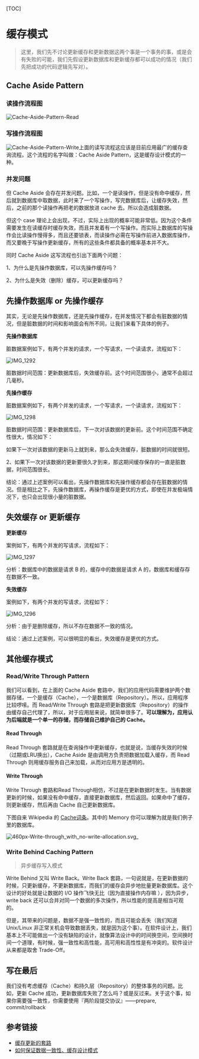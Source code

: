 [TOC]

# 缓存模式

>这里，我们先不讨论更新缓存和更新数据这两个事是一个事务的事，或是会有失败的可能，我们先假设更新数据库和更新缓存都可以成功的情况（我们先把成功的代码逻辑先写对）。

## Cache Aside Pattern

### 读操作流程图

![Cache-Aside-Pattern-Read](.缓存模式.assets/Cache-Aside-Pattern-Read.jpeg)

### 写操作流程图

![Cache-Aside-Pattern-Write](.缓存模式.assets/Cache-Aside-Pattern-Write.jpeg)上面的读写流程这应该是目前应用最广的缓存查询流程。这个流程的名字叫做：Cache Aside Pattern，这是缓存设计模式的一种。

### 并发问题

但 Cache Aside 会存在并发问题。比如，一个是读操作，但是没有命中缓存，然后就到数据库中取数据，此时来了一个写操作，写完数据库后，让缓存失效，然后，之前的那个读操作再把老的数据放进 cache 去。所以会造成脏数据。

但这个 case 理论上会出现，不过，实际上出现的概率可能非常低。因为这个条件需要发生在读缓存时缓存失效，而且并发着有一个写操作。而实际上数据库的写操作会比读操作慢得多，而且还要锁表，而读操作必需在写操作前进入数据库操作，而又要晚于写操作更新缓存，所有的这些条件都具备的概率基本并不大。

同时 Cache Aside 这写流程也引出下面两个问题：

1、为什么是先操作数据库，可以先操作缓存吗？

2、为什么是失效（删除）缓存，可以更新缓存吗？

## 先操作数据库 or 先操作缓存

其实，无论是先操作数据库，还是先操作缓存，在并发情况下都会有脏数据的情况，但是脏数据的时间和影响面会有所不同，让我们来看下具体的例子。

**先操作数据库**

脏数据案例如下，有两个并发的请求，一个写请求，一个读请求，流程如下：

![IMG_1292](.缓存模式.assets/先操作数据库.jpg)

脏数据时间范围：更新数据库后，失效缓存前。这个时间范围很小，通常不会超过几毫秒。

**先操作缓存**

脏数据案例如下，有两个并发的请求，一个写请求，一个读请求，流程如下：

![IMG_1298](.缓存模式.assets/先操作缓存.JPG)

脏数据时间范围：更新数据库后，下一次对该数据的更新前。这个时间范围不确定性很大，情况如下：

如果下一次对该数据的更新马上就到来，那么会失效缓存，脏数据的时间就很短。

2、如果下一次对该数据的更新要很久才到来，那这期间缓存保存的一直是脏数据，时间范围很长。

结论：通过上述案例可以看出，先操作数据库和先操作缓存都会存在脏数据的情况。但是相比之下，先操作数据库，再操作缓存是更优的方式，即使在并发极端情况下，也只会出现很小量的脏数据。

## 失效缓存 or 更新缓存

**更新缓存**

案例如下，有两个并发的写请求，流程如下：

![IMG_1297](.缓存模式.assets/更新缓存.JPG)

分析：数据库中的数据是请求 B 的，缓存中的数据是请求 A 的，数据库和缓存存在数据不一致。

**失效缓存**

案例如下，有两个并发的写请求，流程如下：

![IMG_1296](.缓存模式.assets/失效缓存.JPG)

分析：由于是删除缓存，所以不存在数据不一致的情况。

结论：通过上述案例，可以很明显的看出，失效缓存是更优的方式。

## 其他缓存模式

### Read/Write Through Pattern

我们可以看到，在上面的 Cache Aside 套路中，我们的应用代码需要维护两个数据存储，一个是缓存（Cache），一个是数据库（Repository）。所以，应用程序比较啰嗦。而 Read/Write Through 套路是把更新数据库（Repository）的操作由缓存自己代理了，所以，对于应用层来说，就简单很多了。**可以理解为，应用认为后端就是一个单一的存储，而存储自己维护自己的 Cache。**

#### Read Through

Read Through 套路就是在查询操作中更新缓存，也就是说，当缓存失效的时候（过期或LRU换出），Cache Aside 是由调用方负责把数据加载入缓存，而 Read Through 则用缓存服务自己来加载，从而对应用方是透明的。

#### Write Through

Write Through 套路和Read Through相仿，不过是在更新数据时发生。当有数据更新的时候，如果没有命中缓存，直接更新数据库，然后返回。如果命中了缓存，则更新缓存，然后再由 Cache 自己更新数据库。

下图自来 Wikipedia 的 [Cache词条](https://en.wikipedia.org/wiki/Cache_(computing))。其中的 Memory 你可以理解为就是我们例子里的数据库。

![460px-Write-through_with_no-write-allocation.svg_](.缓存模式.assets/460px-Write-through_with_no-write-allocation.svg_.png)

### Write Behind Caching Pattern

>异步缓存写入模式

Write Behind 又叫 Write Back。Write Back 套路，一句说就是，在更新数据的时候，只更新缓存，不更新数据库，而我们的缓存会异步地批量更新数据库。这个设计的好处就是让数据的 I/O 操作飞快无比（因为直接操作内存嘛 ），因为异步，write back 还可以合并对同一个数据的多次操作，所以性能的提高是相当可观的。

但是，其带来的问题是，数据不是强一致性的，而且可能会丢失（我们知道 Unix/Linux 非正常关机会导致数据丢失，就是因为这个事）。在软件设计上，我们基本上不可能做出一个没有缺陷的设计，就像算法设计中的时间换空间，空间换时间一个道理，有时候，强一致性和高性能，高可用和高性性是有冲突的。软件设计从来都是取舍 Trade-Off。

## 写在最后

我们没有考虑缓存（Cache）和持久层（Repository）的整体事务的问题。比如，更新 Cache 成功，更新数据库失败了怎么吗？或是反过来。关于这个事，如果你需要强一致性，你需要使用『两阶段提交协议』——prepare, commit/rollback

## 参考链接

- [缓存更新的套路](https://coolshell.cn/articles/17416.html/comment-page-1)
- [如何保证数据一致性、缓存设计模式](https://mp.weixin.qq.com/s/P3w13_s9Pngj-GW57AnV4g)